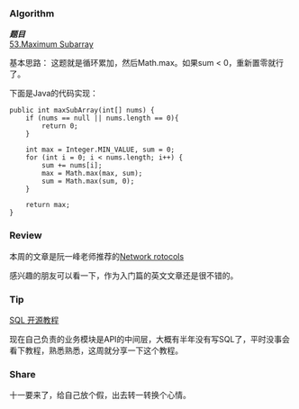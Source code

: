 ### Algorithm

 ***题目***  
[53.Maximum Subarray](https://leetcode.com/problems/maximum-subarray/) 

基本思路：
这题就是循环累加，然后Math.max。如果sum < 0，重新置零就行了。

下面是Java的代码实现：

```
public int maxSubArray(int[] nums) {
    if (nums == null || nums.length == 0){
        return 0;
    }

    int max = Integer.MIN_VALUE, sum = 0;
    for (int i = 0; i < nums.length; i++) {
        sum += nums[i];
        max = Math.max(max, sum);
        sum = Math.max(sum, 0);
    }

    return max;
}
```

### Review

本周的文章是阮一峰老师推荐的[Network rotocols](https://www.destroyallsoftware.com/compendium/network-protocols?share_key=97d3ba4c24d21147)

感兴趣的朋友可以看一下，作为入门篇的英文文章还是很不错的。

### Tip

[SQL 开源教程](https://selectstarsql.com/)

现在自己负责的业务模块是API的中间层，大概有半年没有写SQL了，平时没事会看下教程，熟悉熟悉，这周就分享一下这个教程。

### Share

十一要来了，给自己放个假，出去转一转换个心情。